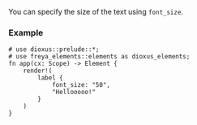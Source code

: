 You can specify the size of the text using `font_size`.

### Example

```rust, no_run
# use dioxus::prelude::*;
# use freya_elements::elements as dioxus_elements;
fn app(cx: Scope) -> Element {
    render!(
        label {
            font_size: "50",
            "Hellooooo!"
        }
    )
}
```
